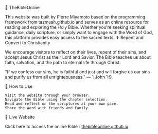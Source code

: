 📖 TheBibleOnline

This website was built by Pierre Miyamoto based on the programming framework from tazmeah.github.io and serves as an online resource for reading and exploring the Holy Bible. Whether you're seeking spiritual guidance, daily scripture, or simply want to engage with the Word of God, this platform provides easy access to the sacred texts.
✝️ Repent and Convert to Christianity

We encourage visitors to reflect on their lives, repent of their sins, and accept Jesus Christ as their Lord and Savior. The Bible teaches us about faith, salvation, and the path to eternal life through Christ.

"If we confess our sins, he is faithful and just and will forgive us our sins and purify us from all unrighteousness." — 1 John 1:9


📌 How to Use

    Visit the website through your browser.
    Navigate the Bible using the chapter selection.
    Read and reflect on the scriptures at your own pace.
    Share the Word with friends and family.


🚀 Live Website

Click here to access the online Bible : [thebibleonline.github.io](https://thebibleonline.github.io)
